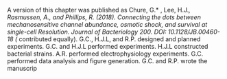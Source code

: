 A version of this chapter was published as Chure, G.* , Lee, H.J.*,
Rasmussen, A., and Phillips, R. (2018). Connecting the dots between
mechanosensitive channel abundance, osmotic shock, and survival at
single-cell Resolution. Journal of Bacteriology 200. DOI: 10.1128/JB.00460-18 (* contributed equally). 
G.C., H.J.L, and R.P. designed and planned experiments. G.C. and H.J.L performed
experiments. H.J.L constructed bacterial strains. A.R. performed
electrophysiology experiments. G.C. performed data analysis and figure
generation. G.C. and R.P. wrote the manuscrip